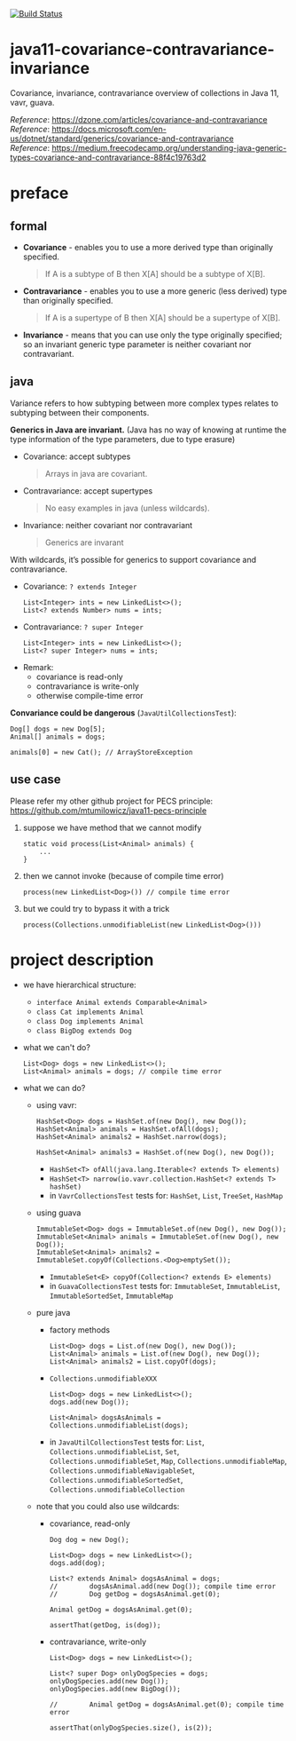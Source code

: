 [![Build Status](https://travis-ci.com/mtumilowicz/java11-covariant-collections.svg?branch=master)](https://travis-ci.com/mtumilowicz/java11-covariant-collections)

# java11-covariance-contravariance-invariance
Covariance, invariance, contravariance overview of collections in Java 11, vavr, guava.

_Reference_: https://dzone.com/articles/covariance-and-contravariance
_Reference_: https://docs.microsoft.com/en-us/dotnet/standard/generics/covariance-and-contravariance  
_Reference_: https://medium.freecodecamp.org/understanding-java-generic-types-covariance-and-contravariance-88f4c19763d2

# preface
## formal
* **Covariance** - enables you to use a more derived type than 
originally specified.
    > If A is a subtype of B then X[A] should be a subtype 
    of X[B].
* **Contravariance** - enables you to use a more generic 
(less derived) type than originally specified.
    > If A is a supertype of B then X[A] should be a 
    supertype of X[B].
* **Invariance** - means that you can use only the type 
originally specified; so an invariant generic type 
parameter is neither covariant nor contravariant.

## java
Variance refers to how subtyping between more complex 
types relates to subtyping between their components.

**Generics in Java are invariant.** (Java has no way 
of knowing at runtime the type information of the 
type parameters, due to type erasure)

* Covariance: accept subtypes
    > Arrays in java are covariant.
* Contravariance: accept supertypes
    > No easy examples in java (unless wildcards).
* Invariance: neither covariant nor contravariant
    > Generics are invarant

With wildcards, it’s possible for generics to support 
covariance and contravariance.

* Covariance: `? extends Integer`
    ```
    List<Integer> ints = new LinkedList<>();
    List<? extends Number> nums = ints;
    ```
* Contravariance: `? super Integer`
    ```
    List<Integer> ints = new LinkedList<>();
    List<? super Integer> nums = ints;
    ```
* Remark:
    * covariance is read-only
    * contravariance is write-only
    * otherwise compile-time error

**Convariance could be dangerous** (`JavaUtilCollectionsTest`):
```
Dog[] dogs = new Dog[5];
Animal[] animals = dogs;

animals[0] = new Cat(); // ArrayStoreException
```

## use case
Please refer my other github project for PECS principle:
https://github.com/mtumilowicz/java11-pecs-principle

1. suppose we have method that we cannot modify
    ```
    static void process(List<Animal> animals) {
        ...
    }
    ```
1. then we cannot invoke (because of compile time error)
    ```
    process(new LinkedList<Dog>()) // compile time error
    ```
1. but we could try to bypass it with a trick
    ```
    process(Collections.unmodifiableList(new LinkedList<Dog>()))
    ```

# project description
* we have hierarchical structure:
    * `interface Animal extends Comparable<Animal>`
    * `class Cat implements Animal`
    * `class Dog implements Animal`
    * `class BigDog extends Dog`
    
* what we can't do?
    ```
    List<Dog> dogs = new LinkedList<>();
    List<Animal> animals = dogs; // compile time error
    ```
    
* what we can do?
    * using vavr:
        ```
        HashSet<Dog> dogs = HashSet.of(new Dog(), new Dog());
        HashSet<Animal> animals = HashSet.ofAll(dogs);
        HashSet<Animal> animals2 = HashSet.narrow(dogs);
        
        HashSet<Animal> animals3 = HashSet.of(new Dog(), new Dog());
        ```
        * `HashSet<T> ofAll(java.lang.Iterable<? extends T> elements)`
        * `HashSet<T> narrow(io.vavr.collection.HashSet<? extends T> hashSet)`
        * in `VavrCollectionsTest` tests for: `HashSet`, `List`, 
        `TreeSet`, `HashMap`
    * using guava
        ```
        ImmutableSet<Dog> dogs = ImmutableSet.of(new Dog(), new Dog());
        ImmutableSet<Animal> animals = ImmutableSet.of(new Dog(), new Dog());
        ImmutableSet<Animal> animals2 = ImmutableSet.copyOf(Collections.<Dog>emptySet());
        ```
        * `ImmutableSet<E> copyOf(Collection<? extends E> elements)`
        * in `GuavaCollectionsTest` tests for: `ImmutableSet`, 
        `ImmutableList`, `ImmutableSortedSet`, `ImmutableMap`
    * pure java
        * factory methods
            ```
            List<Dog> dogs = List.of(new Dog(), new Dog());
            List<Animal> animals = List.of(new Dog(), new Dog());
            List<Animal> animals2 = List.copyOf(dogs);
            ```
        * `Collections.unmodifiableXXX`
            ```
            List<Dog> dogs = new LinkedList<>();
            dogs.add(new Dog());
            
            List<Animal> dogsAsAnimals = Collections.unmodifiableList(dogs);
            ```
        * in `JavaUtilCollectionsTest` tests for: 
        `List`, `Collections.unmodifiableList`, 
        `Set`, `Collections.unmodifiableSet`,
        `Map`, `Collections.unmodifiableMap`,
        `Collections.unmodifiableNavigableSet`,
        `Collections.unmodifiableSortedSet`,
        `Collections.unmodifiableCollection`
        
    * note that you could also use wildcards:
        * covariance, read-only
            ```
            Dog dog = new Dog();
            
            List<Dog> dogs = new LinkedList<>();
            dogs.add(dog);
            
            List<? extends Animal> dogsAsAnimal = dogs;
            //        dogsAsAnimal.add(new Dog()); compile time error
            //        Dog getDog = dogsAsAnimal.get(0);
            
            Animal getDog = dogsAsAnimal.get(0);
    
            assertThat(getDog, is(dog));
            ```
        * contravariance, write-only
            ```
            List<Dog> dogs = new LinkedList<>();
    
            List<? super Dog> onlyDogSpecies = dogs;
            onlyDogSpecies.add(new Dog());
            onlyDogSpecies.add(new BigDog());
    
            //        Animal getDog = dogsAsAnimal.get(0); compile time error
    
            assertThat(onlyDogSpecies.size(), is(2));
            ```